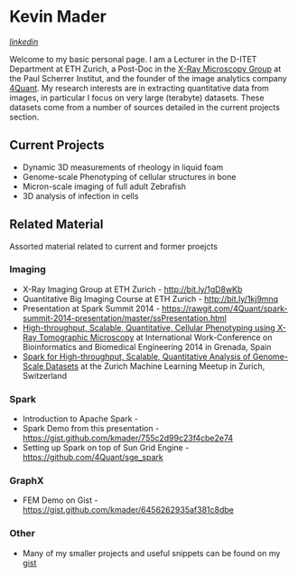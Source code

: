 # Kevin Mader 
_[linkedin](http://ch.linkedin.com/in/kevinmader)_

Welcome to my basic personal page. I am a Lecturer in the D-ITET Department at ETH Zurich, a Post-Doc in the [X-Ray Microscopy Group](http://www.psi.ch/sls/tomcat/tomcat) at the Paul Scherrer Institut, and the founder of the image analytics company [4Quant](http://www.4quant.com). My research interests are in extracting quantitative data from images, in particular I focus on very large (terabyte) datasets. These datasets come from a number of sources detailed in the current projects section.

## Current Projects 
- Dynamic 3D measurements of rheology in liquid foam
- Genome-scale Phenotyping of cellular structures in bone
- Micron-scale imaging of full adult Zebrafish
- 3D analysis of infection in cells

## Related Material
Assorted material related to current and former proejcts

### Imaging
- X-Ray Imaging Group at ETH Zurich - http://bit.ly/1gD8wKb
- Quantitative Big Imaging Course at ETH Zurich - http://bit.ly/1kj9mnq
- Presentation at Spark Summit 2014 - https://rawgit.com/4Quant/spark-summit-2014-presentation/master/ssPresentation.html
- [High-throughput, Scalable, Quantitative, Cellular Phenotyping using X-Ray Tomographic Microscopy](http://4quant.github.io/IWBBIO2014) at International Work-Conference on Bioinformatics and Biomedical Engineering 2014 in Grenada, Spain
- [Spark for High-throughput, Scalable, Quantitative Analysis of Genome-Scale Datasets](http://4quant.github.io/machine-learning-meetup) at the Zurich Machine Learning Meetup in Zurich, Switzerland


### Spark
- Introduction to Apache Spark - 
 - Spark Demo from this presentation - https://gist.github.com/kmader/755c2d99c23f4cbe2e74
- Setting up Spark on top of Sun Grid Engine - https://github.com/4Quant/sge_spark

### GraphX
- FEM Demo on Gist - https://gist.github.com/kmader/6456262935af381c8dbe


### Other
- Many of my smaller projects and useful snippets can be found on my [gist](https://gist.github.com/kmader)

